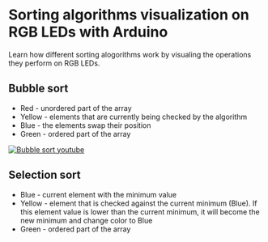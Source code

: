 # Sorting algorithms visualization on RGB LEDs with Arduino

Learn how different sorting alogorithms work by visualing the operations they perform on RGB LEDs.

## Bubble sort

- Red - unordered part of the array
- Yellow - elements that are currently being checked by the algorithm
- Blue - the elements swap their position
- Green - ordered part of the array

[![Bubble sort youtube](https://img.youtube.com/vi/eIUV1ZkxSJo/2.jpg)](https://www.youtube.com/watch?v=eIUV1ZkxSJo)

## Selection sort

- Blue - current element with the minimum value
- Yellow - element that is checked against the current minimum (Blue). If this element value is lower than the current minimum, it will become the new minimum and change color to Blue
- Green - ordered part of the array
